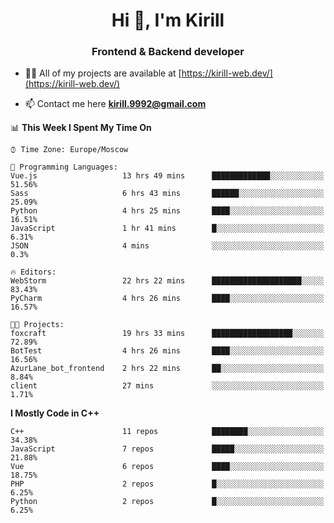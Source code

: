 <h1 align="center">Hi 👋, I'm Kirill</h1>
<h3 align="center">Frontend & Backend developer</h3>

- 👨‍💻 All of my projects are available at [https://kirill-web.dev/](https://kirill-web.dev/)

- 📫 Contact me here **kirill.9992@gmail.com**











<!--START_SECTION:waka-->
📊 **This Week I Spent My Time On** 

```text
⌚︎ Time Zone: Europe/Moscow

💬 Programming Languages: 
Vue.js                   13 hrs 49 mins      █████████████░░░░░░░░░░░░   51.56% 
Sass                     6 hrs 43 mins       ██████░░░░░░░░░░░░░░░░░░░   25.09% 
Python                   4 hrs 25 mins       ████░░░░░░░░░░░░░░░░░░░░░   16.51% 
JavaScript               1 hr 41 mins        █░░░░░░░░░░░░░░░░░░░░░░░░   6.31% 
JSON                     4 mins              ░░░░░░░░░░░░░░░░░░░░░░░░░   0.3%

🔥 Editors: 
WebStorm                 22 hrs 22 mins      ████████████████████░░░░░   83.43% 
PyCharm                  4 hrs 26 mins       ████░░░░░░░░░░░░░░░░░░░░░   16.57%

🐱‍💻 Projects: 
foxcraft                 19 hrs 33 mins      ██████████████████░░░░░░░   72.89% 
BotTest                  4 hrs 26 mins       ████░░░░░░░░░░░░░░░░░░░░░   16.56% 
AzurLane_bot_frontend    2 hrs 22 mins       ██░░░░░░░░░░░░░░░░░░░░░░░   8.84% 
client                   27 mins             ░░░░░░░░░░░░░░░░░░░░░░░░░   1.71%

```

**I Mostly Code in C++** 

```text
C++                      11 repos            ████████░░░░░░░░░░░░░░░░░   34.38% 
JavaScript               7 repos             █████░░░░░░░░░░░░░░░░░░░░   21.88% 
Vue                      6 repos             ████░░░░░░░░░░░░░░░░░░░░░   18.75% 
PHP                      2 repos             █░░░░░░░░░░░░░░░░░░░░░░░░   6.25% 
Python                   2 repos             █░░░░░░░░░░░░░░░░░░░░░░░░   6.25%

```



<!--END_SECTION:waka-->
